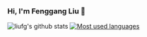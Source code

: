 ### Hi, I'm Fenggang Liu 👋

<!-- ![LiuFG's github stats](https://github-readme-stats.vercel.app/api?username=liufg&show_icons=true&hide=prs&&count_private=false&theme=default_repocard) -->
![liufg's github stats](https://github-readme-stats-git-masterrstaa-rickstaa.vercel.app/api?username=liufg&&show_icons=true&theme=default_repocard)
[![Most used languages](https://github-readme-stats-git-masterrstaa-rickstaa.vercel.app/api/top-langs/?username=liufg&layout=compact)](https://github.com/anuraghazra/github-readme-stats)


<!--
**liufg/liufg** is a ✨ _special_ ✨ repository because its `README.md` (this file) appears on your GitHub profile.

Here are some ideas to get you started:

- 🔭 I’m currently working on ...
- 🌱 I’m currently learning ...
- 👯 I’m looking to collaborate on ...
- 🤔 I’m looking for help with ...
- 💬 Ask me about ...
- 📫 How to reach me: ...
- 😄 Pronouns: ...
- ⚡ Fun fact: ...
-->
